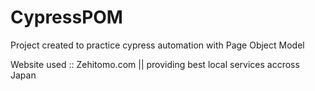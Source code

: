 # CypressPOM
Project created to practice cypress automation with Page Object Model 

Website used :: Zehitomo.com || providing best local services accross Japan 

